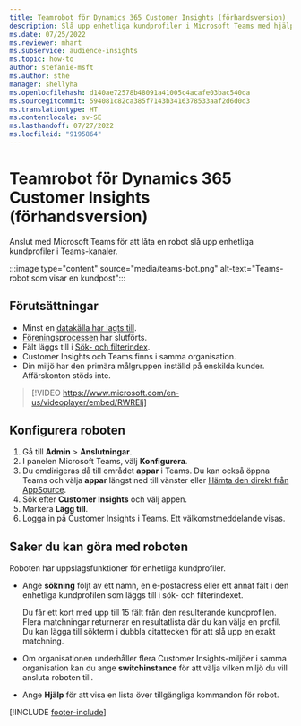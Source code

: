 ```yaml
---
title: Teamrobot för Dynamics 365 Customer Insights (förhandsversion)
description: Slå upp enhetliga kundprofiler i Microsoft Teams med hjälp av en robot.
ms.date: 07/25/2022
ms.reviewer: mhart
ms.subservice: audience-insights
ms.topic: how-to
author: stefanie-msft
ms.author: sthe
manager: shellyha
ms.openlocfilehash: d140ae72578b48091a41005c4acafe03bac540da
ms.sourcegitcommit: 594081c82ca385f7143b3416378533aaf2d6d0d3
ms.translationtype: HT
ms.contentlocale: sv-SE
ms.lasthandoff: 07/27/2022
ms.locfileid: "9195864"
---
```

# <a name="teams-bot-for-dynamics-365-customer-insights-preview"></a>Teamrobot för Dynamics 365 Customer Insights (förhandsversion)

Anslut med Microsoft Teams för att låta en robot slå upp enhetliga kundprofiler i Teams-kanaler.

:::image type="content" source="media/teams-bot.png" alt-text="Teams-robot som visar en kundpost":::

## <a name="prerequisites"></a>Förutsättningar

- Minst en [datakälla har lagts till](data-sources.md).
- [Föreningsprocessen](data-unification.md) har slutförts.
- Fält läggs till i [Sök- och filterindex](search-filter-index.md).
- Customer Insights och Teams finns i samma organisation.
- Din miljö har den primära målgruppen inställd på enskilda kunder. Affärskonton stöds inte.


> [!VIDEO https://www.microsoft.com/en-us/videoplayer/embed/RWRElj]

## <a name="configure-the-bot"></a>Konfigurera roboten

1. Gå till **Admin** > **Anslutningar**.
1. I panelen Microsoft Teams, välj **Konfigurera**.
1. Du omdirigeras då till området **appar** i Teams. Du kan också öppna Teams och välja **appar** längst ned till vänster eller [Hämta den direkt från AppSource](https://go.microsoft.com/fwlink/?linkid=2124104).
1. Sök efter **Customer Insights** och välj appen.
1. Markera **Lägg till**.
1. Logga in på Customer Insights i Teams. Ett välkomstmeddelande visas.

## <a name="things-you-can-do-with-the-bot"></a>Saker du kan göra med roboten

Roboten har uppslagsfunktioner för enhetliga kundprofiler.

- Ange **sökning** följt av ett namn, en e-postadress eller ett annat fält i den enhetliga kundprofilen som läggs till i sök- och filterindexet.

  Du får ett kort med upp till 15 fält från den resulterande kundprofilen. Flera matchningar returnerar en resultatlista där du kan välja en profil. Du kan lägga till sökterm i dubbla citattecken för att slå upp en exakt matchning.

- Om organisationen underhåller flera Customer Insights-miljöer i samma organisation kan du ange **switchinstance** för att välja vilken miljö du vill ansluta roboten till.

- Ange **Hjälp** för att visa en lista över tillgängliga kommandon för robot.  

[!INCLUDE [footer-include](includes/footer-banner.md)]
